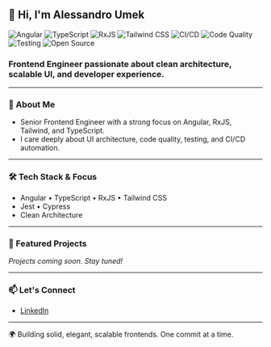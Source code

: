 ## 👋 Hi, I'm Alessandro Umek

![Angular](https://img.shields.io/badge/-Angular-DD0031?style=flat-square&logo=angular&logoColor=white)
![TypeScript](https://img.shields.io/badge/-TypeScript-3178C6?style=flat-square&logo=typescript&logoColor=white)
![RxJS](https://img.shields.io/badge/-RxJS-B7178C?style=flat-square&logo=reactivex&logoColor=white)
![Tailwind CSS](https://img.shields.io/badge/-TailwindCSS-38B2AC?style=flat-square&logo=tailwind-css&logoColor=white)
![CI/CD](https://img.shields.io/badge/CI%2FCD-Automated-blue?style=flat-square&logo=github-actions&logoColor=white)
![Code Quality](https://img.shields.io/badge/Code%20Quality-Clean%20Code-brightgreen?style=flat-square&logo=eslint&logoColor=white)
![Testing](https://img.shields.io/badge/Testing-First%20Class%20Citizen-yellow?style=flat-square&logo=jest)
![Open Source](https://img.shields.io/badge/Open%20Source-Contributor-23a8e0?style=flat-square&logo=github)

### Frontend Engineer passionate about clean architecture, scalable UI, and developer experience.

---

### 🚀 About Me

- Senior Frontend Engineer with a strong focus on Angular, RxJS, Tailwind, and TypeScript.
- I care deeply about UI architecture, code quality, testing, and CI/CD automation.

---

### 🛠️ Tech Stack & Focus

- Angular • TypeScript • RxJS • Tailwind CSS
- Jest • Cypress 
- Clean Architecture 

---

### 📌 Featured Projects

_Projects coming soon. Stay tuned!_

---

### 📫 Let's Connect

- [LinkedIn](https://www.linkedin.com/in/alessandroumek/)

---

🌍 Building solid, elegant, scalable frontends. One commit at a time.
